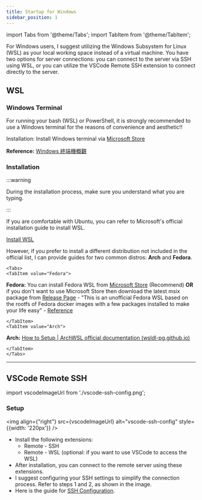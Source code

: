 ```yaml
---
title: Startup for Windows
sidebar_position: 1
---
```


import Tabs from '@theme/Tabs';
import TabItem from '@theme/TabItem';

For Windows users, I suggest utilizing the Windows Subsystem for Linux (WSL) as your local working space instead of a virtual machine. You have two options for server connections: you can connect to the server via SSH using WSL, or you can utilize the VSCode Remote SSH extension to connect directly to the server.

## WSL
### Windows Terminal

For running your bash (WSL) or PowerShell, it is strongly recommended to use a Windows terminal for the reasons of convenience and aesthetic!!

Installation: Install Windows terminal via [Microsoft Store](https://apps.microsoft.com/detail/9N0DX20HK701?rtc=1&hl=zh-tw&gl=TW)

**Reference:**
[Windows 終端機概觀](https://learn.microsoft.com/zh-tw/windows/terminal/)

### Installation

:::warning

During the installation process, make sure you understand what you are typing.

:::

If you are comfortable with Ubuntu, you can refer to Microsoft's official installation guide to install WSL.

[Install WSL](https://learn.microsoft.com/zh-tw/windows/wsl/install)

However, if you prefer to install a different distribution not included in the official list, I can provide guides for two common distros: **Arch** and **Fedora**.

```mdx-code-block
<Tabs>
<TabItem value="Fedora">
```
**Fedora:** You can install Fedora WSL from [Microsoft Store](https://apps.microsoft.com/store/detail/fedora-wsl/9NPCP8DRCHSN) (Recommend) **OR** if you don't want to use Microsoft Store then download the latest msix package from [Release Page](https://github.com/VSWSL/Fedora-WSL/releases/latest)
    - "This is an unofficial Fedora WSL based on the rootfs of Fedora docker images with a few packages installed to make your life easy"
    - [Reference](https://github.com/VSWSL/Fedora-WSL?tab=readme-ov-file#readme)

```mdx-code-block
</TabItem>
<TabItem value="Arch">
```

**Arch:** [How to Setup | ArchWSL official documentation (wsldl-pg.github.io)](https://wsldl-pg.github.io/ArchW-docs/How-to-Setup/)

```mdx-code-block
</TabItem>
</Tabs>
```

---

## VSCode Remote SSH

import vscodeImageUrl from './vscode-ssh-config.png';

### Setup
<img align={"right"} src={vscodeImageUrl} alt="vscode-ssh-config" style={{width: '220px'}} />
- Install the following extensions:
    - Remote - SSH
    - Remote - WSL (optional: if you want to use VSCode to access the WSL)
- After installation, you can connect to the remote server using these extensions.
- I suggest configuring your SSH settings to simplify the connection process. Refer to steps 1 and 2, as shown in the image.
- Here is the guide for [SSH Configuration](https://www.notion.so/ac0479d192014d97bb8965866d2eedea?pvs=21).
